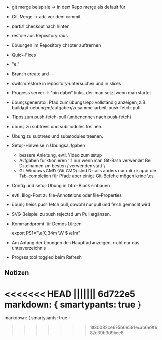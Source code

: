  * git merge beispiele -> in dem Repo merge als default für
 * Git-Merge -> add vor dem commit
 * partial checkout nach hinten
 * restore aus Repository raus
 * übuungen im Repository chapter auftrennen
 * Quick-Fixes
 * "e."
 * Branch create and --
 * switch/restore  in repository-untersuchen und in slides
 * Progress server -> "bin dabei" links, den man setzt wenn man startet
 * übungsgenerator: Pfad zum übungsrepo vollständig anzeigen, z.B. build/git-uebungen/aufgaben/zusammenarbeit-push-fetch-pull
 * Tipps zum push-fetch-pull (umbenennen nach push-fetch)
 * übung zu subtrees und submodules trennen.
 * Übung zu subtrees und submodules trennen.
 * Setup-Hinweise in Übungsaufgaben
   - bessere Anleitung, evtl. Video zum setup
   - Aufgaben funktionieren 1:1 nur wenn man Git-Bash verwendet
     Bei Dateinamen am besten / verwenden statt \
   - Git Windows CMD (Git CMD) sind Details anders
     nur mit \ klappt die Tab-completion für Pfade
     aber einige Git-Befehle mögen keine \es
  * Config und setup Übung in Intro-Block einbauen
  * evtl. Blog-Post zu file-Annotations oder file-Properties
  * übung heiss push fetch pull, obwohl nur pull und fetch gemacht wird
  * SVG-Beispiel zu push rejected um Pull ergänzen.
  * Kommandpromt für Demos kürzen
    
      export PS1="\e[0;34m \W  $ \e[m"

   * Am Anfang der Übungen den Hauptfad anzeigen, nicht nur das unterverzeichnis   
   * Progess tool toggled beim Refresh



   ## Notizen

<<<<<<< HEAD
||||||| 6d722e5
   markdown: {
    smartypants: true
  }
=======
   markdown: {
    smartypants: true
  }
>>>>>>> 1030082ce695b6e591ecab6e9f682c39b3d9bce8
